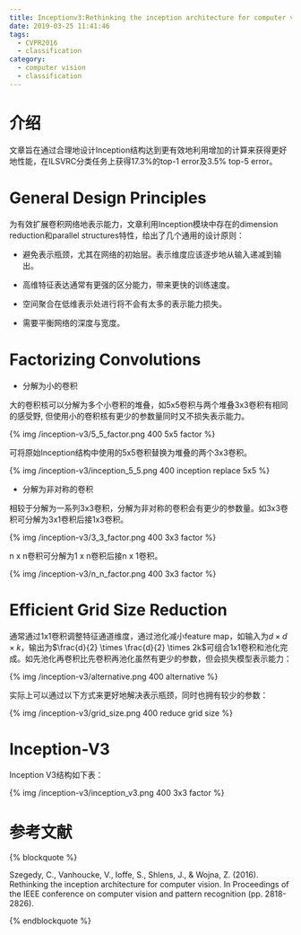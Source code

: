 ```yaml
---
title: Inceptionv3:Rethinking the inception architecture for computer vision
date: 2019-03-25 11:41:46
tags:
  - CVPR2016
  - classification
category:
  - computer vision
  - classification
---
```


# 介绍

文章旨在通过合理地设计Inception结构达到更有效地利用增加的计算来获得更好地性能，在ILSVRC分类任务上获得17.3%的top-1 error及3.5% top-5 error。

# General Design Principles

为有效扩展卷积网络地表示能力，文章利用Inception模块中存在的dimension reduction和parallel structures特性，给出了几个通用的设计原则：

* 避免表示瓶颈，尤其在网络的初始层。表示维度应该逐步地从输入递减到输出。

* 高维特征表达通常有更强的区分能力，带来更快的训练速度。

* 空间聚合在低维表示处进行将不会有太多的表示能力损失。

* 需要平衡网络的深度与宽度。

# Factorizing Convolutions

* 分解为小的卷积

大的卷积核可以分解为多个小卷积的堆叠，如5x5卷积与两个堆叠3x3卷积有相同的感受野, 但使用小的卷积核有更少的参数量同时又不损失表示能力。

{% img /inception-v3/5_5_factor.png 400 5x5 factor %} 

可将原始Inception结构中使用的5x5卷积替换为堆叠的两个3x3卷积。

{% img /inception-v3/inception_5_5.png 400 inception replace 5x5 %}

* 分解为非对称的卷积

相较于分解为一系列3x3卷积，分解为非对称的卷积会有更少的参数量。如3x3卷积可分解为3x1卷积后接1x3卷积。

{% img /inception-v3/3_3_factor.png 400 3x3 factor %} 

n x n卷积可分解为1 x n卷积后接n x 1卷积。

{% img /inception-v3/n_n_factor.png 400 3x3 factor %} 

# Efficient Grid Size Reduction

通常通过1x1卷积调整特征通道维度，通过池化减小feature map，如输入为$d \times d \times k$，输出为$\frac{d}{2} \times \frac{d}{2} \times 2k$可组合1x1卷积和池化完成。如先池化再卷积比先卷积再池化虽然有更少的参数，但会损失模型表示能力：

{% img /inception-v3/alternative.png 400 alternative %}

实际上可以通过以下方式来更好地解决表示瓶颈，同时也拥有较少的参数：

{% img /inception-v3/grid_size.png 400 reduce grid size %}

# Inception-V3

Inception V3结构如下表：

{% img /inception-v3/inception_v3.png 400 3x3 factor %} 

# 参考文献

{% blockquote %}

Szegedy, C., Vanhoucke, V., Ioffe, S., Shlens, J., & Wojna, Z. (2016). Rethinking the inception architecture for computer vision. In Proceedings of the IEEE conference on computer vision and pattern recognition (pp. 2818-2826).

{% endblockquote %}
